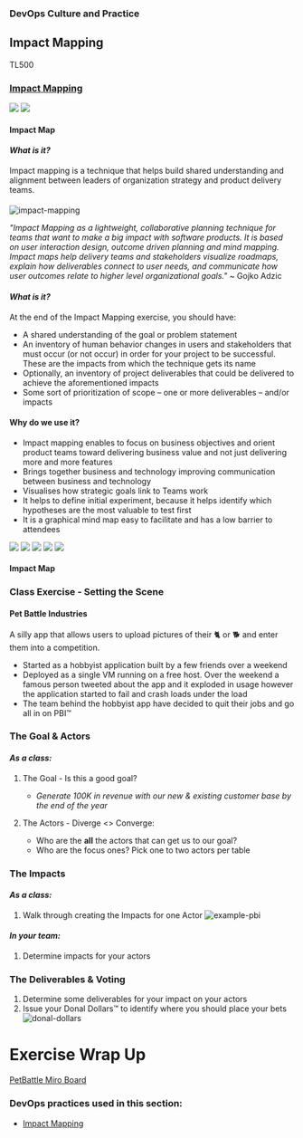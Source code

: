 <!-- .slide: data-background-image="images/RH_NewBrand_Background.png" -->
### DevOps Culture and Practice <!-- {_class="course-title"} -->
## Impact Mapping <!-- {_class="title-color"} -->
TL500 <!-- {_class="title-color"} -->



### [Impact Mapping](https://openpracticelibrary.com/practice/impact-mapping/)
<div class="r-stack">
  <img class="fragment fade-out" data-fragment-index="0" src="images/opl-complete.png">
  <img class="fragment current-visible" data-fragment-index="0" src="images/opl-discovery.png">
</div>




#### Impact Map
<!-- .slide: data-background-size="contain" data-background-image="images/ImpactMapping/example-who.png", class="white-style" -->



#### _What is it?_
Impact mapping is a technique that helps build shared understanding and alignment between leaders of organization strategy and product delivery teams.



####
<div class="container">
<div class="col" data-markdown>

![impact-mapping](https://www.impactmapping.org/assets/cover500.png)
   
</div>
<div class="col" data-markdown>

_"Impact Mapping as a lightweight, collaborative planning technique for teams that want to make a big impact with software products. It is based on user interaction design, outcome driven planning and mind mapping. Impact maps help delivery teams and stakeholders visualize roadmaps, explain how deliverables connect to user needs, and communicate how user outcomes relate to higher level organizational goals."_
~ Gojko Adzic
</div>
</div>



#### _What is it?_
At the end of the Impact Mapping exercise, you should have:

* A shared understanding of the goal or problem statement
* An inventory of human behavior changes in users and stakeholders that must occur (or not occur) in order for your project to be successful. These are the impacts from which the technique gets its name
* Optionally, an inventory of project deliverables that could be delivered to achieve the aforementioned impacts
* Some sort of prioritization of scope – one or more deliverables – and/or impacts



#### Why do we use it?
* Impact mapping enables to focus on business objectives and orient product teams toward delivering business value and not just delivering more and more features
* Brings together business and technology improving communication between business and technology
* Visualises how strategic goals link to Teams work
* It helps to define initial experiment, because it helps identify which hypotheses are the most valuable to test first
* It is a graphical mind map easy to facilitate and has a low barrier to attendees



<div class="r-stack">
  <img class="fragment " data-fragment-index="0" src="images/ImpactMapping/impact-mapping-goal.png">
  <img class="fragment " data-fragment-index="1" src="images/ImpactMapping/impact-mapping-actors.png">
  <img class="fragment " data-fragment-index="2" src="images/ImpactMapping/impact-mapping-impacts.png">
  <img class="fragment " data-fragment-index="3" src="images/ImpactMapping/impact-mapping-deliverables.png">
  <img class="fragment " data-fragment-index="4" src="images/ImpactMapping/impact-mapping-voting.png">
</div>



#### Impact Map
<!-- .slide: data-background-size="contain" data-background-image="images/ImpactMapping/example-who.png", class="white-style" -->



### Class Exercise - Setting the Scene



#### Pet Battle Industries
A silly app that allows users to upload pictures of their 🐈 or 🐕 and enter them into a competition.
* Started as a hobbyist application built by a few friends over a weekend
* Deployed as a single VM running on a free host. Over the weekend a famous person tweeted about the app and it exploded in usage however the application started to fail and crash loads under the load
* The team behind the hobbyist app have decided to quit their jobs and go all in on PBI&trade;



### The Goal & Actors
#### *As a class:*

1. The Goal - Is this a good goal?
   * _Generate 100K in revenue with our new & existing customer base by the end of the year_
  
2. The Actors - Diverge <> Converge:
   * Who are the **all** the actors that can get us to our goal?
   * Who are the focus ones? Pick one to two actors per table



### The Impacts
#### *As a class:*
1. Walk through creating the Impacts for one Actor 
![example-pbi](images/ImpactMapping/example-pbi.png)
#### *In your team:*
1. Determine impacts for your actors 



### The Deliverables & Voting
1. Determine some deliverables for your impact on your actors
2. Issue your Donal Dollars&trade; to identify where you should place your bets
![donal-dollars](images/ImpactMapping/donal-dollars.jpeg)



<!-- .slide: data-background-size="contain" data-background-image="images/ImpactMapping/pb-full-example.png", class="white-style" -->



# Exercise Wrap Up

[PetBattle Miro Board](https://app.mural.co/t/warhw2023/m/warhw2023/1580744046908/05e98ef35312102d27aa494ff5e92b4ecb1ecc17?sender=dspring0331)



<!-- .slide: data-background-image="images/chef-background.png", class="white-style" -->
### DevOps practices used in this section:
- [Impact Mapping](https://openpracticelibrary.com/practice/impact-mapping/)
